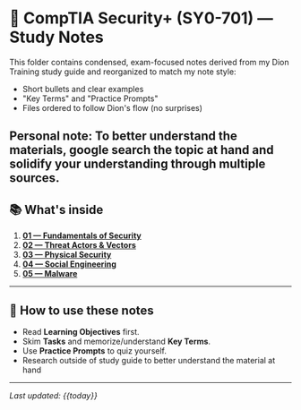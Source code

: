 # 🔐 CompTIA Security+ (SY0-701) — Study Notes

This folder contains condensed, exam-focused notes derived from my Dion Training study guide and reorganized to match my note style:

- Short bullets and clear examples
- "Key Terms" and "Practice Prompts"
- Files ordered to follow Dion's flow (no surprises)

Personal note: To better understand the materials, google search the topic at hand and solidify your understanding through multiple sources. 
---

## 📚 What's inside 

1. **[01 — Fundamentals of Security](01_Fundamentals_of_Security.md)**   
2. **[02 — Threat Actors & Vectors](02_Threat_Actors_and_Vectors.md)** 
3. **[03 — Physical Security](03_Physical_Security.md)** 
4. **[04 — Social Engineering](04_Social_Engineering.md)**  
5. **[05 — Malware](05_Malware.md)**

---

## 🎯 How to use these notes
- Read **Learning Objectives** first.  
- Skim **Tasks** and memorize/understand **Key Terms**.  
- Use **Practice Prompts** to quiz yourself.  
- Research outside of study guide to better understand the material at hand
---

_Last updated: {{today}}_
